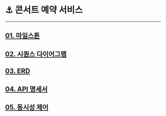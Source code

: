 # ⚓️ 콘서트 예약 서비스

---

## [01. 마일스톤](https://github.com/users/jhwon91/projects/2/views/1)
## [02. 시퀀스 다이어그램](docs/02_SequenceDiagram.md)
## [03. ERD](docs/03.ERD.md)
## [04. API 명세서](docs/04.API.md)
## [05. 동시성 제어](https://velog.io/@jhwon91/Lock)
